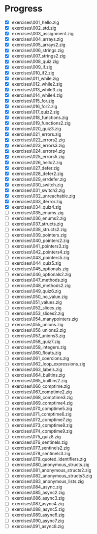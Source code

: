 # Progress

- [x] exercises\001_hello.zig
- [x] exercises\002_std.zig
- [x] exercises\003_assignment.zig
- [x] exercises\004_arrays.zig
- [x] exercises\005_arrays2.zig
- [x] exercises\006_strings.zig
- [x] exercises\007_strings2.zig
- [x] exercises\008_quiz.zig
- [x] exercises\009_if.zig
- [x] exercises\010_if2.zig
- [x] exercises\011_while.zig
- [x] exercises\012_while2.zig
- [x] exercises\013_while3.zig
- [x] exercises\014_while4.zig
- [x] exercises\015_for.zig
- [x] exercises\016_for2.zig
- [x] exercises\017_quiz2.zig
- [x] exercises\018_functions.zig
- [x] exercises\019_functions2.zig
- [x] exercises\020_quiz3.zig
- [x] exercises\021_errors.zig
- [x] exercises\022_errors2.zig
- [x] exercises\023_errors3.zig
- [x] exercises\024_errors4.zig
- [x] exercises\025_errors5.zig
- [x] exercises\026_hello2.zig
- [x] exercises\027_defer.zig
- [x] exercises\028_defer2.zig
- [x] exercises\029_errdefer.zig
- [x] exercises\030_switch.zig
- [x] exercises\031_switch2.zig
- [x] exercises\032_unreachable.zig
- [x] exercises\033_iferror.zig
- [x] exercises\034_quiz4.zig
- [ ] exercises\035_enums.zig
- [ ] exercises\036_enums2.zig
- [ ] exercises\037_structs.zig
- [ ] exercises\038_structs2.zig
- [ ] exercises\039_pointers.zig
- [ ] exercises\040_pointers2.zig
- [ ] exercises\041_pointers3.zig
- [ ] exercises\042_pointers4.zig
- [ ] exercises\043_pointers5.zig
- [ ] exercises\044_quiz5.zig
- [ ] exercises\045_optionals.zig
- [ ] exercises\046_optionals2.zig
- [ ] exercises\047_methods.zig
- [ ] exercises\048_methods2.zig
- [ ] exercises\049_quiz6.zig
- [ ] exercises\050_no_value.zig
- [ ] exercises\051_values.zig
- [ ] exercises\052_slices.zig
- [ ] exercises\053_slices2.zig
- [ ] exercises\054_manypointers.zig
- [ ] exercises\055_unions.zig
- [ ] exercises\056_unions2.zig
- [ ] exercises\057_unions3.zig
- [ ] exercises\058_quiz7.zig
- [ ] exercises\059_integers.zig
- [ ] exercises\060_floats.zig
- [ ] exercises\061_coercions.zig
- [ ] exercises\062_loop_expressions.zig
- [ ] exercises\063_labels.zig
- [ ] exercises\064_builtins.zig
- [ ] exercises\065_builtins2.zig
- [ ] exercises\066_comptime.zig
- [ ] exercises\067_comptime2.zig
- [ ] exercises\068_comptime3.zig
- [ ] exercises\069_comptime4.zig
- [ ] exercises\070_comptime5.zig
- [ ] exercises\071_comptime6.zig
- [ ] exercises\072_comptime7.zig
- [ ] exercises\073_comptime8.zig
- [ ] exercises\074_comptime9.zig
- [ ] exercises\075_quiz8.zig
- [ ] exercises\076_sentinels.zig
- [ ] exercises\077_sentinels2.zig
- [ ] exercises\078_sentinels3.zig
- [ ] exercises\079_quoted_identifiers.zig
- [ ] exercises\080_anonymous_structs.zig
- [ ] exercises\081_anonymous_structs2.zig
- [ ] exercises\082_anonymous_structs3.zig
- [ ] exercises\083_anonymous_lists.zig
- [ ] exercises\084_async.zig
- [ ] exercises\085_async2.zig
- [ ] exercises\086_async3.zig
- [ ] exercises\087_async4.zig
- [ ] exercises\088_async5.zig
- [ ] exercises\089_async6.zig
- [ ] exercises\090_async7.zig
- [ ] exercises\091_async8.zig
